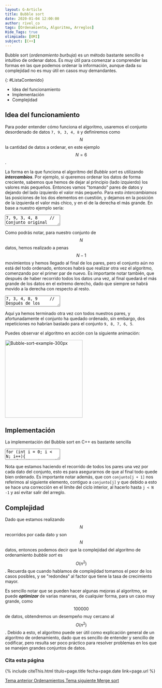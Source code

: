 ```yaml
---
layout: G-Article
title: Bubble sort
date: 2020-01-04 12:00:00
author: rivel_co
tags: [Ordenamiento, Algoritmo, Arreglos]
Hide_Tags: true
olimpiada: [OMI]
subject: [C++]
---
```


Bubble sort (*ordenamiento burbuja*) es un método bastante sencillo e intuitivo de ordenar datos. Es muy útil para comenzar a comprender las formas en las que podemos ordenar la información, aunque dada su complejidad no es muy útil en casos muy demandantes.

{: #ListaContenido}
- Idea del funcionamiento
- Implementación
- Complejidad

## Idea del funcionamiento

Para poder entender cómo funciona el algoritmo, usaremos el conjunto desordenado de datos `7, 9, 3, 4, 8` y definiremos como $$N$$ la cantidad de datos a ordenar, en este ejemplo $$N=6$$.

La forma en la que funciona el algoritmo del *Bubble sort* es utilizando ***intercambios***. Por ejemplo, si queremos ordenar los datos de forma creciente, sabemos que hemos de dejar al principio (lado izquierdo) los valores más pequeños. Entonces vamos "tomando" pares de datos y dejando del lado izquierdo el valor más pequeño. Para esto *intercambiamos* las posiciones de los dos elementos en cuestión, y dejamos en la posición de la izquierda el valor más chico, y en el de la derecha el más grande. En base a nuestro ejemplo sería:

<textarea class="output">
7, 9, 3, 4, 8     // Conjunto original
7, 9, 3, 4, 8     // De haber seleccionado el par 7 y 9, el 7 se queda a la izquierda
7, 3, 9, 4, 8     // De haber seleccionado el par 9 y 3, el 3 se mueve a la izquierda
7, 3, 4, 9, 8     // De haber seleccionado el par 9 y 4, el 4 se mueve a la izquierda
7, 3, 4, 8, 9     // De haber seleccionado el par 9 y 8, el 8 se mueve a la izquierda</textarea>

Como podrás notar, para nuestro conjunto de $$N$$ datos, hemos realizado a penas $$N-1$$ movimientos y hemos llegado al final de los pares, pero el conjunto aún no está del todo ordenado, entonces habrá que realizar otra vez el algoritmo, comenzando por el primer par de nuevo. Es importante notar también, que después de haber recorrido todos los datos una vez, al final quedará el más grande de los datos en el extremo derecho, dado que siempre se habrá movido a la derecha con respecto al resto.

<textarea class="output">
7, 3, 4, 8, 9     // Después de los primeros N-1 pasos
3, 7, 4, 8, 9     // De haber seleccionado el par 7 y 3, el 3 se mueve a la izquierda
3, 4, 7, 8, 9     // De haber seleccionado el par 7 y 4, el 4 se mueve a la izquierda
3, 4, 7, 8, 9     // De haber seleccionado el par 7 y 8, el 7 se queda a la izquierda
3, 4, 7, 8, 9     // De haber seleccionado el par 8 y 9, el 8 se queda a la izquierda</textarea>

Aquí ya hemos terminado otra vez con todos nuestros pares, y afortunadamente el conjunto ha quedado ordenado, sin embargo, dos repeticiones no habrían bastado para el conjunto `9, 8, 7, 6, 5`.

Puedes observar el algoritmo en acción con la siguiente animación:

<a title="By Swfung8 (Own work) [CC BY-SA 3.0 (http://creativecommons.org/licenses/by-sa/3.0) or GFDL (http://www.gnu.org/copyleft/fdl.html)], via Wikimedia Commons" href="https://commons.wikimedia.org/wiki/File%3ABubble-sort-example-300px.gif" target="_blank"><img width="256" alt="Bubble-sort-example-300px" src="https://upload.wikimedia.org/wikipedia/commons/c/c8/Bubble-sort-example-300px.gif"/></a>

## Implementación

La implementación del Bubble sort en C++ es bastante sencilla

<textarea class="cpp">
for (int i = 0; i < N; i++){
    for (int j = 0; j < N - 1; j++){
        if (conjunto[j] > conjunto[j + 1]){
            tmp = conjunto[j];
            conjunto[j] = conjunto[j + 1];
            conjunto[j + 1] = tmp;
        }
    }
}</textarea>

Nota que estamos haciendo el recorrido de todos los pares una vez por cada dato del conjunto, esto es para asegurarnos de que al final todo quede bien ordenado. Es importante notar además, que con `conjunto[j + 1]` nos referimos al siguiente elemento, contiguo a `conjunto[j]` y que debido a esto se hace una corrección en el límite del ciclo interior, al hacerlo hasta `j < N -1` y así evitar salir del arreglo.

## Complejidad

Dado que estamos realizando $$N$$ recorridos por cada dato y son $$N$$ datos, entonces podemos decir que la complejidad del algoritmo de ordenamiento *bubble sort* es $$O(n^2)$$. Recuerda que cuando hablamos de complejidad tomamos el peor de los casos posibles, y se "redondea" al factor que tiene la tasa de crecimiento mayor.

Es sencillo notar que se pueden hacer algunas mejoras al algoritmo, se puede ***optimizar*** de varias maneras, de cualquier forma, para un caso muy grande, como $$100000$$ de datos, obtendremos un desempeño muy cercano al $$O(n^2)$$. Debido a esto, el algoritmo puede ser útil como explicación general de un algoritmo de ordenamiento, dado que es sencillo de entender y sencillo de codificar, pero resulta ser poco práctico para resolver problemas en los que se manejen grandes conjuntos de datos.

### Cita esta página

{% include citeThis.html titulo=page.title fecha=page.date link=page.url %}

<div class="Nav">
    <a id="navLeft" href="{{ site.baseurl }}/C++/Metodos/Ordenamientos/" title="Ordenamientos &vert; #iP Code">
        Tema anterior
        <span>Ordenamientos</span>
    </a>
    <a id="navRight" href="{{ site.baseurl }}/C++/Metodos/Ordenamientos/Merge-sort/" title="Merge sort &vert; #iP Code">
        Tema siguiente
        <span>Merge sort</span>
    </a>
</div>